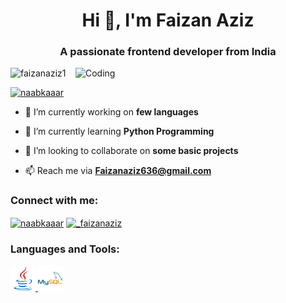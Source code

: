 <h1 align="center">Hi 👋, I'm Faizan Aziz</h1>
<h3 align="center">A passionate frontend developer from India</h3>
<img align="right" alt="Coding" width="400" src="https://miro.medium.com/max/720/0*7Q3yvSIv_t0ioJ-Z.gif">

<p align="left"> <img src="https://komarev.com/ghpvc/?username=faizanaziz1&label=Profile%20views&color=0e75b6&style=flat" alt="faizanaziz1" /> </p>

<p align="left"> <a href="https://twitter.com/naabkaaar" target="blank"><img src="https://img.shields.io/twitter/follow/naabkaaar?logo=twitter&style=for-the-badge" alt="naabkaaar" /></a> </p>

- 🔭 I’m currently working on **few languages**

- 🌱 I’m currently learning **Python Programming**

- 👯 I’m looking to collaborate on **some basic projects**

- 📫 Reach me via **Faizanaziz636@gmail.com**

<h3 align="left">Connect with me:</h3>
<p align="left">
<a href="https://twitter.com/naabkaaar" target="blank"><img align="center" src="https://raw.githubusercontent.com/rahuldkjain/github-profile-readme-generator/master/src/images/icons/Social/twitter.svg" alt="naabkaaar" height="30" width="40" /></a>
<a href="https://instagram.com/_faizanaziz" target="blank"><img align="center" src="https://raw.githubusercontent.com/rahuldkjain/github-profile-readme-generator/master/src/images/icons/Social/instagram.svg" alt="_faizanaziz" height="30" width="40" /></a>
</p>

<h3 align="left">Languages and Tools:</h3>
<p align="left"> <a href="https://www.java.com" target="_blank" rel="noreferrer"> <img src="https://raw.githubusercontent.com/devicons/devicon/master/icons/java/java-original.svg" alt="java" width="40" height="40"/> </a> <a href="https://www.mysql.com/" target="_blank" rel="noreferrer"> <img src="https://raw.githubusercontent.com/devicons/devicon/master/icons/mysql/mysql-original-wordmark.svg" alt="mysql" width="40" height="40"/> </a> </p>

